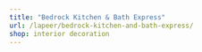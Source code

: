 ```yaml
---
title: "Bedrock Kitchen & Bath Express"
url: /lapeer/bedrock-kitchen-and-bath-express/
shop: interior decoration
---
```

